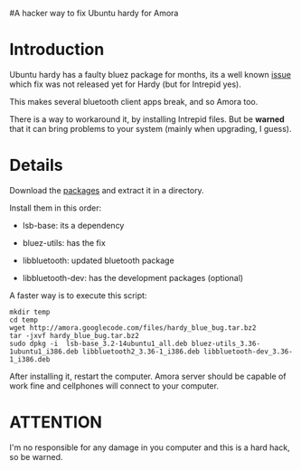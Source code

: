 #A hacker way to fix Ubuntu hardy for Amora

# Introduction #

Ubuntu hardy has a faulty bluez package for months, its a well known [issue](https://bugs.launchpad.net/ubuntu/+source/bluez-utils/+bug/227429) which fix was not released yet for Hardy (but for Intrepid yes).

This makes several bluetooth client apps break, and so Amora too.

There is a way to workaround it, by installing Intrepid files. But be **warned** that it can bring problems to your system (mainly when upgrading, I guess).


# Details #

Download the [packages](http://amora.googlecode.com/files/hardy_blue_bug.tar.bz2) and extract it in a directory.

Install them in this order:

  * lsb-base: its a dependency

  * bluez-utils: has the fix

  * libbluetooth: updated bluetooth package

  * libbluetooth-dev: has the development packages (optional)

A faster way is to execute this script:

```
mkdir temp
cd temp
wget http://amora.googlecode.com/files/hardy_blue_bug.tar.bz2
tar -jxvf hardy_blue_bug.tar.bz2
sudo dpkg -i  lsb-base_3.2-14ubuntu1_all.deb bluez-utils_3.36-1ubuntu1_i386.deb libbluetooth2_3.36-1_i386.deb libbluetooth-dev_3.36-1_i386.deb 
```

After installing it, restart the computer. Amora server should be capable of work fine and cellphones will connect to your computer.


# ATTENTION #

I'm no responsible for any damage in you computer and this is a hard hack, so be warned.
